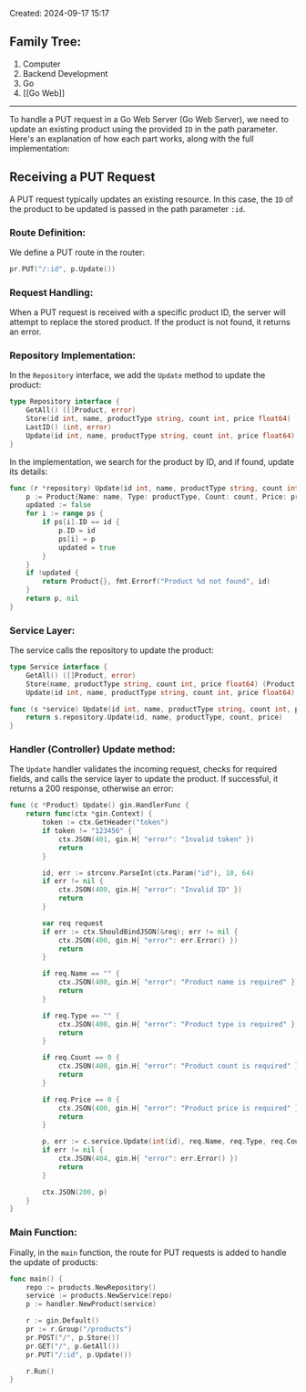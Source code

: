 Created: 2024-09-17 15:17
## Family Tree:
1. Computer
2. Backend Development
3. Go
4. [[Go Web]]
-- -
To handle a PUT request in a Go Web Server (Go Web Server), we need to update an existing product using the provided `ID` in the path parameter. Here's an explanation of how each part works, along with the full implementation:
## Receiving a PUT Request
A PUT request typically updates an existing resource. In this case, the `ID` of the product to be updated is passed in the path parameter `:id`.
### Route Definition:
We define a PUT route in the router:
```go
pr.PUT("/:id", p.Update())
```
### Request Handling:
When a PUT request is received with a specific product ID, the server will attempt to replace the stored product. If the product is not found, it returns an error.
### Repository Implementation:
In the `Repository` interface, we add the `Update` method to update the product:
```go
type Repository interface {
    GetAll() ([]Product, error)
    Store(id int, name, productType string, count int, price float64) (Product, error)
    LastID() (int, error)
    Update(id int, name, productType string, count int, price float64) (Product, error)
}
```
In the implementation, we search for the product by ID, and if found, update its details:
```go
func (r *repository) Update(id int, name, productType string, count int, price float64) (Product, error) {
    p := Product{Name: name, Type: productType, Count: count, Price: price}
    updated := false
    for i := range ps {
        if ps[i].ID == id {
            p.ID = id
            ps[i] = p
            updated = true
        }
    }
    if !updated {
        return Product{}, fmt.Errorf("Product %d not found", id)
    }
    return p, nil
}
```
### Service Layer:
The service calls the repository to update the product:
```go
type Service interface {
    GetAll() ([]Product, error)
    Store(name, productType string, count int, price float64) (Product, error)
    Update(id int, name, productType string, count int, price float64) (Product, error)
```
```go
func (s *service) Update(id int, name, productType string, count int, price float64) (Product, error) {
    return s.repository.Update(id, name, productType, count, price)
}
```
### Handler (Controller) Update method:
The `Update` handler validates the incoming request, checks for required fields, and calls the service layer to update the product. If successful, it returns a 200 response, otherwise an error:
```go
func (c *Product) Update() gin.HandlerFunc {
    return func(ctx *gin.Context) {
        token := ctx.GetHeader("token")
        if token != "123456" {
            ctx.JSON(401, gin.H{ "error": "Invalid token" })
            return
        }

        id, err := strconv.ParseInt(ctx.Param("id"), 10, 64)
        if err != nil {
            ctx.JSON(400, gin.H{ "error": "Invalid ID" })
            return
        }

        var req request
        if err := ctx.ShouldBindJSON(&req); err != nil {
            ctx.JSON(400, gin.H{ "error": err.Error() })
            return
        }

        if req.Name == "" {
            ctx.JSON(400, gin.H{ "error": "Product name is required" })
            return
        }

        if req.Type == "" {
            ctx.JSON(400, gin.H{ "error": "Product type is required" })
            return
        }

        if req.Count == 0 {
            ctx.JSON(400, gin.H{ "error": "Product count is required" })
            return
        }

        if req.Price == 0 {
            ctx.JSON(400, gin.H{ "error": "Product price is required" })
            return
        }

        p, err := c.service.Update(int(id), req.Name, req.Type, req.Count, req.Price)
        if err != nil {
            ctx.JSON(404, gin.H{ "error": err.Error() })
            return
        }

        ctx.JSON(200, p)
    }
}
```
### Main Function:
Finally, in the `main` function, the route for PUT requests is added to handle the update of products:
```go
func main() {
    repo := products.NewRepository()
    service := products.NewService(repo)
    p := handler.NewProduct(service)

    r := gin.Default()
    pr := r.Group("/products")
    pr.POST("/", p.Store())
    pr.GET("/", p.GetAll())
    pr.PUT("/:id", p.Update())

    r.Run()
}
```